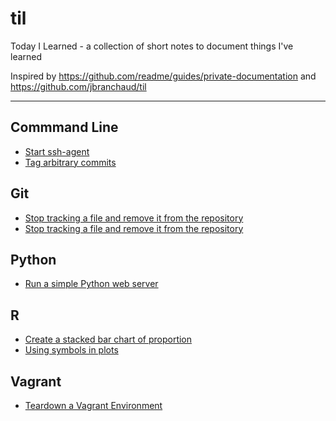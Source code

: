 # til

Today I Learned - a collection of short notes to document things I've learned

Inspired by <https://github.com/readme/guides/private-documentation> and <https://github.com/jbranchaud/til>

------------------------------------------------------------------------

## Commmand Line

-   [Start ssh-agent](command_line/start-ssh-agent.md)
-   [Tag arbitrary commits](command_line/tag-commits.md)

## Git

-   [Stop tracking a file and remove it from the repository](git/stop-tracking-file.md)
-   [Stop tracking a file and remove it from the repository](git/stop-tracking-file.md)

## Python

-   [Run a simple Python web server](python/http-server.md)

## R

-   [Create a stacked bar chart of proportion](R/stack_bar_prop.md)
-   [Using symbols in plots](R/symbols.md)

## Vagrant

-   [Teardown a Vagrant Environment](vagrant/teardown.md)
